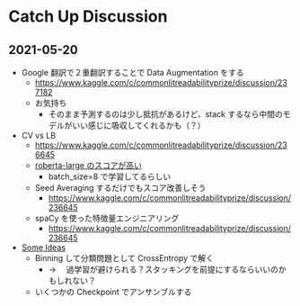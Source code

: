 # Catch Up Discussion

## 2021-05-20

- Google 翻訳で２重翻訳することで Data Augmentation をする
  - https://www.kaggle.com/c/commonlitreadabilityprize/discussion/237182
  - お気持ち
    - そのまま予測するのは少し抵抗があるけど、stack するなら中間のモデルがいい感じに吸収してくれるかも（？）
- CV vs LB
  - https://www.kaggle.com/c/commonlitreadabilityprize/discussion/236645
  - [roberta-large のスコアが高い](https://www.kaggle.com/c/commonlitreadabilityprize/discussion/236645)
    - batch_size=8 で学習してるらしい
  - Seed Averaging するだけでもスコア改善しそう
    - https://www.kaggle.com/c/commonlitreadabilityprize/discussion/236645
  - spaCy を使った特徴量エンジニアリング
    - https://www.kaggle.com/c/commonlitreadabilityprize/discussion/236645
- [Some Ideas](https://www.kaggle.com/c/commonlitreadabilityprize/discussion/239434)
  - Binning して分類問題として CrossEntropy で解く
    - → 　過学習が避けられる？スタッキングを前提にするならいいのかもしれない？
  - いくつかの Checkpoint でアンサンブルする
